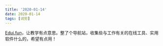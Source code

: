```yaml
---
title: '2020-01-14'
date: 2020-01-14
tags: [词穷]
---
```


[Edui.fun](https://edui.fun/)，让教学有点意思。整了个导航站，收集些与工作有关的在线工具、实用软件什么的，希望有点用！